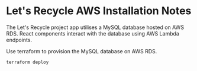 # Let's Recycle AWS Installation Notes

The Let's Recycle project app utilises a MySQL database hosted on AWS RDS.
React components interact with the database using AWS Lambda endpoints.

Use terraform to provision the MySQL database on AWS RDS. 

```javascript
terraform deploy
```
